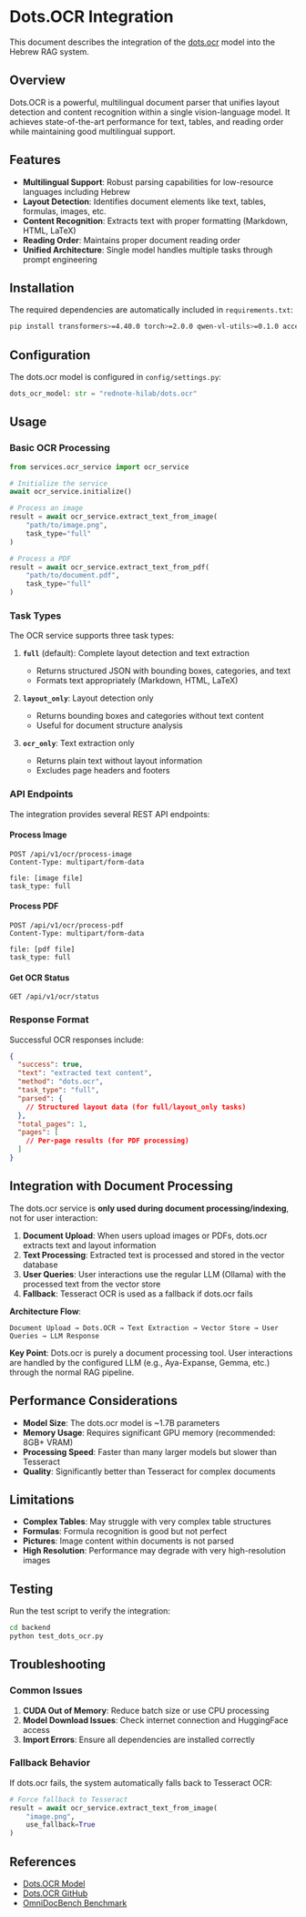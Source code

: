 # Dots.OCR Integration

This document describes the integration of the [dots.ocr](https://huggingface.co/rednote-hilab/dots.ocr) model into the Hebrew RAG system.

## Overview

Dots.OCR is a powerful, multilingual document parser that unifies layout detection and content recognition within a single vision-language model. It achieves state-of-the-art performance for text, tables, and reading order while maintaining good multilingual support.

## Features

- **Multilingual Support**: Robust parsing capabilities for low-resource languages including Hebrew
- **Layout Detection**: Identifies document elements like text, tables, formulas, images, etc.
- **Content Recognition**: Extracts text with proper formatting (Markdown, HTML, LaTeX)
- **Reading Order**: Maintains proper document reading order
- **Unified Architecture**: Single model handles multiple tasks through prompt engineering

## Installation

The required dependencies are automatically included in `requirements.txt`:

```bash
pip install transformers>=4.40.0 torch>=2.0.0 qwen-vl-utils>=0.1.0 accelerate>=0.20.0
```

## Configuration

The dots.ocr model is configured in `config/settings.py`:

```python
dots_ocr_model: str = "rednote-hilab/dots.ocr"
```

## Usage

### Basic OCR Processing

```python
from services.ocr_service import ocr_service

# Initialize the service
await ocr_service.initialize()

# Process an image
result = await ocr_service.extract_text_from_image(
    "path/to/image.png", 
    task_type="full"
)

# Process a PDF
result = await ocr_service.extract_text_from_pdf(
    "path/to/document.pdf", 
    task_type="full"
)
```

### Task Types

The OCR service supports three task types:

1. **`full`** (default): Complete layout detection and text extraction
   - Returns structured JSON with bounding boxes, categories, and text
   - Formats text appropriately (Markdown, HTML, LaTeX)

2. **`layout_only`**: Layout detection only
   - Returns bounding boxes and categories without text content
   - Useful for document structure analysis

3. **`ocr_only`**: Text extraction only
   - Returns plain text without layout information
   - Excludes page headers and footers

### API Endpoints

The integration provides several REST API endpoints:

#### Process Image
```http
POST /api/v1/ocr/process-image
Content-Type: multipart/form-data

file: [image file]
task_type: full
```

#### Process PDF
```http
POST /api/v1/ocr/process-pdf
Content-Type: multipart/form-data

file: [pdf file]
task_type: full
```

#### Get OCR Status
```http
GET /api/v1/ocr/status
```

### Response Format

Successful OCR responses include:

```json
{
  "success": true,
  "text": "extracted text content",
  "method": "dots.ocr",
  "task_type": "full",
  "parsed": {
    // Structured layout data (for full/layout_only tasks)
  },
  "total_pages": 1,
  "pages": [
    // Per-page results (for PDF processing)
  ]
}
```

## Integration with Document Processing

The dots.ocr service is **only used during document processing/indexing**, not for user interaction:

1. **Document Upload**: When users upload images or PDFs, dots.ocr extracts text and layout information
2. **Text Processing**: Extracted text is processed and stored in the vector database
3. **User Queries**: User interactions use the regular LLM (Ollama) with the processed text from the vector store
4. **Fallback**: Tesseract OCR is used as a fallback if dots.ocr fails

**Architecture Flow**:
```
Document Upload → Dots.OCR → Text Extraction → Vector Store → User Queries → LLM Response
```

**Key Point**: Dots.ocr is purely a document processing tool. User interactions are handled by the configured LLM (e.g., Aya-Expanse, Gemma, etc.) through the normal RAG pipeline.

## Performance Considerations

- **Model Size**: The dots.ocr model is ~1.7B parameters
- **Memory Usage**: Requires significant GPU memory (recommended: 8GB+ VRAM)
- **Processing Speed**: Faster than many larger models but slower than Tesseract
- **Quality**: Significantly better than Tesseract for complex documents

## Limitations

- **Complex Tables**: May struggle with very complex table structures
- **Formulas**: Formula recognition is good but not perfect
- **Pictures**: Image content within documents is not parsed
- **High Resolution**: Performance may degrade with very high-resolution images

## Testing

Run the test script to verify the integration:

```bash
cd backend
python test_dots_ocr.py
```

## Troubleshooting

### Common Issues

1. **CUDA Out of Memory**: Reduce batch size or use CPU processing
2. **Model Download Issues**: Check internet connection and HuggingFace access
3. **Import Errors**: Ensure all dependencies are installed correctly

### Fallback Behavior

If dots.ocr fails, the system automatically falls back to Tesseract OCR:

```python
# Force fallback to Tesseract
result = await ocr_service.extract_text_from_image(
    "image.png", 
    use_fallback=True
)
```

## References

- [Dots.OCR Model](https://huggingface.co/rednote-hilab/dots.ocr)
- [Dots.OCR GitHub](https://github.com/rednote-hilab/dots.ocr)
- [OmniDocBench Benchmark](https://github.com/opendatalab/OmniDocBench) 